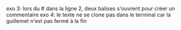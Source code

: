exo 3: lors du # dans la ligne 2, deux balises s'ouvrent pour créer un commentaire
exo 4: le texte ne se clone pas dans le terminal car la guillemet n'est pas fermé à la fin
